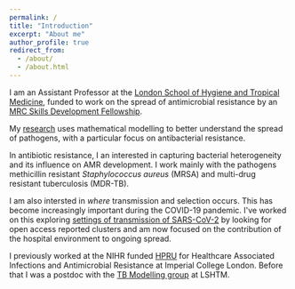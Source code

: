 ```yaml
---
permalink: /
title: "Introduction"
excerpt: "About me"
author_profile: true
redirect_from: 
  - /about/
  - /about.html
---
```


I am an Assistant Professor at the [London School of Hygiene and
Tropical Medicine](https://www.lshtm.ac.uk/aboutus/people/knight.gwen),
funded to work on the spread of antimicrobial resistance by an [MRC
Skills Development
Fellowship](https://www.mrc.ac.uk/skills-careers/fellowships/).

My [research](https://gwenknight.github.io/research/) uses
mathematical modelling to better understand the spread of pathogens, with a particular focus on antibacterial resistance.

In antibiotic resistance, I an interested in capturing bacterial heterogeneity and its influence on AMR development. I work mainly with the pathogens methicillin resistant *Staphylococcus aureus* (MRSA) and multi-drug resistant tuberculosis (MDR-TB).

I am also intersted in *where* transmission and selection occurs. This has become increasingly important during the COVID-19 pandemic. I've worked on this exploring [settings of transmission of SARS-CoV-2](https://covid19settings.blogspot.com/p/about.html) by looking for open access reported clusters and am now focused on the contribution of the hospital environment to ongoing spread. 

I previously worked at the NIHR funded
[HPRU](https://www.imperial.ac.uk/medicine/hpru-amr) for Healthcare
Associated Infections and Antimicrobial Resistance at Imperial College
London. Before that I was a postdoc with the [TB Modelling
group](http://tbmodelling.lshtm.ac.uk/) at LSHTM.

